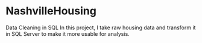 # NashvilleHousing
Data Cleaning in SQL
In this project, I take raw housing data and transform it in SQL Server to make it more usable for analysis.

